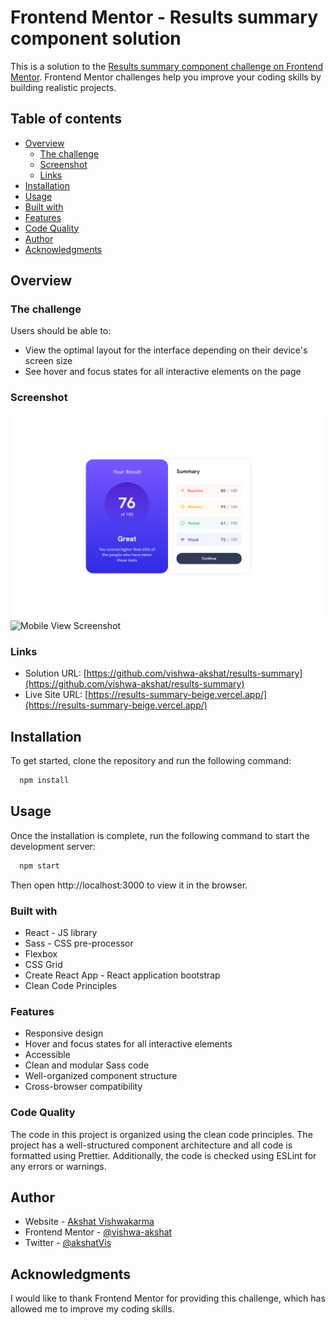 # Frontend Mentor - Results summary component solution

This is a solution to the [Results summary component challenge on Frontend Mentor](https://www.frontendmentor.io/challenges/results-summary-component-CE_K6s0maV). Frontend Mentor challenges help you improve your coding skills by building realistic projects.

## Table of contents

-   [Overview](#overview)
    -   [The challenge](#the-challenge)
    -   [Screenshot](#screenshot)
    -   [Links](#links)
-   [Installation](#installation)
-   [Usage](#usage)
-   [Built with](#built-with)
-   [Features](#features)
-   [Code Quality](#code-quality)
-   [Author](#author)
-   [Acknowledgments](#acknowledgments)

## Overview

### The challenge

Users should be able to:

-   View the optimal layout for the interface depending on their device's screen size
-   See hover and focus states for all interactive elements on the page

### Screenshot

![Desktop View Screenshot](./public/images/screenshot-desktop.png)
![Mobile View Screenshot](./public/images/screenshot-mobile.jpg)

### Links

-   Solution URL: [https://github.com/vishwa-akshat/results-summary](https://github.com/vishwa-akshat/results-summary)
-   Live Site URL: [https://results-summary-beige.vercel.app/](https://results-summary-beige.vercel.app/)

## Installation

To get started, clone the repository and run the following command:

```bash
  npm install
```

## Usage

Once the installation is complete, run the following command to start the development server:

```bash
  npm start
```

Then open http://localhost:3000 to view it in the browser.

### Built with

-   React - JS library
-   Sass - CSS pre-processor
-   Flexbox
-   CSS Grid
-   Create React App - React application bootstrap
-   Clean Code Principles

### Features

-   Responsive design
-   Hover and focus states for all interactive elements
-   Accessible
-   Clean and modular Sass code
-   Well-organized component structure
-   Cross-browser compatibility

### Code Quality

The code in this project is organized using the clean code principles. The project has a well-structured component architecture and all code is formatted using Prettier. Additionally, the code is checked using ESLint for any errors or warnings.

## Author

-   Website - [Akshat Vishwakarma](http://akshat-dev.vercel.app/)
-   Frontend Mentor - [@vishwa-akshat](https://www.frontendmentor.io/profile/vishwa-akshat)
-   Twitter - [@akshatVis](https://www.twitter.com/akshatVis)

## Acknowledgments

I would like to thank Frontend Mentor for providing this challenge, which has allowed me to improve my coding skills.

